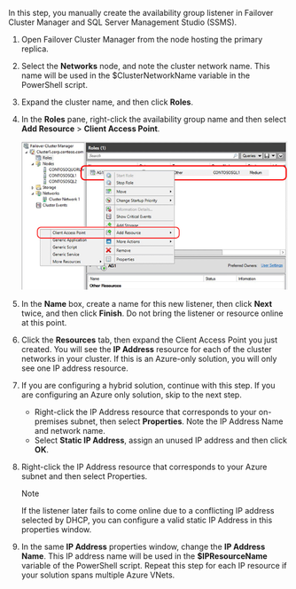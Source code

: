 In this step, you manually create the availability group listener in Failover Cluster Manager and SQL Server Management Studio (SSMS).

1. Open Failover Cluster Manager from the node hosting the primary replica.
2. Select the **Networks** node, and note the cluster network name. This name will be used in the $ClusterNetworkName variable in the PowerShell script.
3. Expand the cluster name, and then click **Roles**.
4. In the **Roles** pane, right-click the availability group name and then select **Add Resource** > **Client Access Point**.

    ![Add Client Access Point for Availability Group](./media/virtual-machines-sql-server-configure-alwayson-availability-group-listener/IC678769.gif)
5. In the **Name** box, create a name for this new listener, then click **Next** twice, and then click **Finish**. Do not bring the listener or resource online at this point.
6. Click the **Resources** tab, then expand the Client Access Point you just created. You will see the **IP Address** resource for each of the cluster networks in your cluster. If this is an Azure-only solution, you will only see one IP address resource.
7. If you are configuring a hybrid solution, continue with this step. If you are configuring an Azure only solution, skip to the next step. 

   * Right-click the IP Address resource that corresponds to your on-premises subnet, then select **Properties**. Note the IP Address Name and network name.
   * Select **Static IP Address**, assign an unused IP address and then click **OK**.
8. Right-click the IP Address resource that corresponds to your Azure subnet and then select Properties.

   > [!NOTE]
   > If the listener later fails to come online due to a conflicting IP address selected by DHCP, you can configure a valid static IP Address in this properties window.
   > 
   > 
9. In the same **IP Address** properties window, change the **IP Address Name**. This IP address name will be used in the **$IPResourceName** variable of the PowerShell script. Repeat this step for each IP resource if your solution spans multiple Azure VNets.